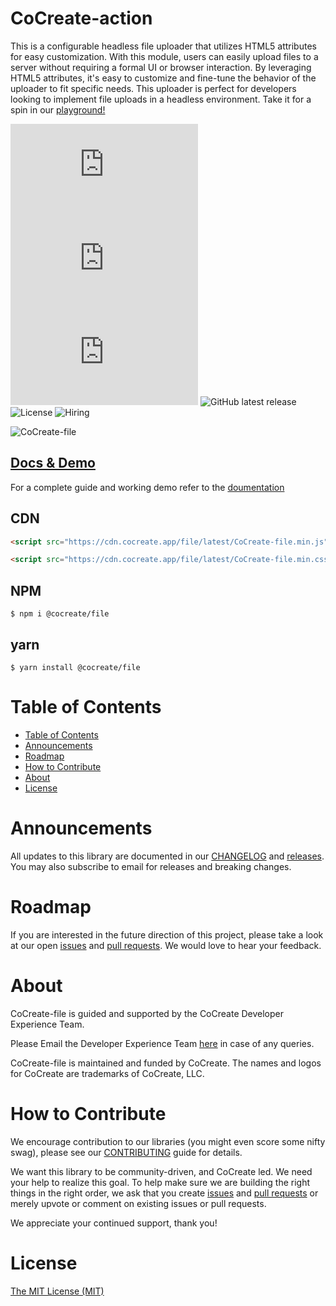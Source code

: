 # CoCreate-action

This is a configurable headless file uploader that utilizes HTML5 attributes for easy customization. With this module, users can easily upload files to a server without requiring a formal UI or browser interaction. By leveraging HTML5 attributes, it's easy to customize and fine-tune the behavior of the uploader to fit specific needs. This uploader is perfect for developers looking to implement file uploads in a headless environment. Take it for a spin in our [playground!](https://cocreate.app/docs/file)

![minified](https://img.badgesize.io/https://cdn.cocreate.app/file/latest/CoCreate-file.min.js?style=flat-square&label=minified&color=orange)
![gzip](https://img.badgesize.io/https://cdn.cocreate.app/file/latest/CoCreate-file.min.js?compression=gzip&style=flat-square&label=gzip&color=yellow)
![brotli](https://img.badgesize.io/https://cdn.cocreate.app/file/latest/CoCreate-file.min.js?compression=brotli&style=flat-square&label=brotli)
![GitHub latest release](https://img.shields.io/github/v/release/CoCreate-app/CoCreate-action?style=flat-square)
![License](https://img.shields.io/github/license/CoCreate-app/CoCreate-action?style=flat-square)
![Hiring](https://img.shields.io/static/v1?style=flat-square&label=&message=Hiring&color=blueviolet)

![CoCreate-file](https://cdn.cocreate.app/docs/CoCreate-file.gif)

## [Docs & Demo](https://cocreate.app/docs/file)

For a complete guide and working demo refer to the [doumentation](https://cocreate.app/docs/file)

## CDN

```html
<script src="https://cdn.cocreate.app/file/latest/CoCreate-file.min.js"></script>
```

```html
<script src="https://cdn.cocreate.app/file/latest/CoCreate-file.min.css"></script>
```

## NPM

```shell
$ npm i @cocreate/file
```

## yarn

```shell
$ yarn install @cocreate/file
```

# Table of Contents

-   [Table of Contents](#table-of-contents)
-   [Announcements](#announcements)
-   [Roadmap](#roadmap)
-   [How to Contribute](#how-to-contribute)
-   [About](#about)
-   [License](#license)

<a name="announcements"></a>

# Announcements

All updates to this library are documented in our [CHANGELOG](https://github.com/CoCreate-app/CoCreate-file/blob/master/CHANGELOG.md) and [releases](https://github.com/CoCreate-app/CoCreate-file/releases). You may also subscribe to email for releases and breaking changes.

<a name="roadmap"></a>

# Roadmap

If you are interested in the future direction of this project, please take a look at our open [issues](https://github.com/CoCreate-app/CoCreate-file/issues) and [pull requests](https://github.com/CoCreate-app/CoCreate-file/pulls). We would love to hear your feedback.

<a name="about"></a>

# About

CoCreate-file is guided and supported by the CoCreate Developer Experience Team.

Please Email the Developer Experience Team [here](mailto:develop@cocreate.app) in case of any queries.

CoCreate-file is maintained and funded by CoCreate. The names and logos for CoCreate are trademarks of CoCreate, LLC.

<a name="contribute"></a>

# How to Contribute

We encourage contribution to our libraries (you might even score some nifty swag), please see our [CONTRIBUTING](https://github.com/CoCreate-app/CoCreate-file/blob/master/CONTRIBUTING.md) guide for details.

We want this library to be community-driven, and CoCreate led. We need your help to realize this goal. To help make sure we are building the right things in the right order, we ask that you create [issues](https://github.com/CoCreate-app/CoCreate-file/issues) and [pull requests](https://github.com/CoCreate-app/CoCreate-file/pulls) or merely upvote or comment on existing issues or pull requests.

We appreciate your continued support, thank you!

<a name="license"></a>

# License

[The MIT License (MIT)](https://github.com/CoCreate-app/CoCreate-file/blob/master/LICENSE)
